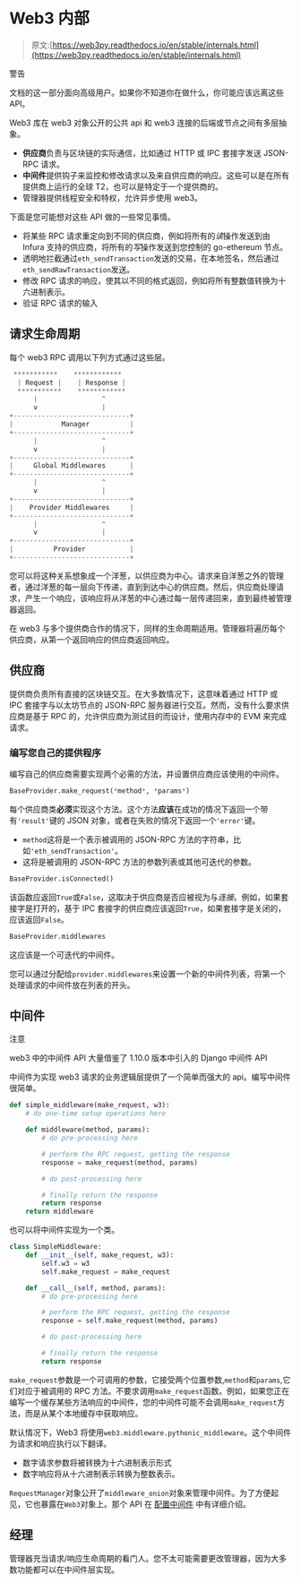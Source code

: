 # Web3 内部

> 原文:[https://web3py.readthedocs.io/en/stable/internals.html](https://web3py.readthedocs.io/en/stable/internals.html)

警告

文档的这一部分面向高级用户。如果你不知道你在做什么，你可能应该远离这些 API。

Web3 库在 web3 对象公开的公共 api 和 web3 连接的后端或节点之间有多层抽象。

*   **供应商**负责与区块链的实际通信，比如通过 HTTP 或 IPC 套接字发送 JSON-RPC 请求。
*   **中间件**提供钩子来监控和修改请求以及来自供应商的响应。这些可以是在所有提供商上运行的全球 T2，也可以是特定于一个提供商的。
*   管理器提供线程安全和特权，允许异步使用 web3。

下面是您可能想对这些 API 做的一些常见事情。

*   将某些 RPC 请求重定向到不同的供应商，例如将所有的*读*操作发送到由 Infura 支持的供应商，将所有的*写*操作发送到您控制的 go-ethereum 节点。
*   透明地拦截通过`eth_sendTransaction`发送的交易，在本地签名，然后通过`eth_sendRawTransaction`发送。
*   修改 RPC 请求的响应，使其以不同的格式返回，例如将所有整数值转换为十六进制表示。
*   验证 RPC 请求的输入

## 请求生命周期

每个 web3 RPC 调用以下列方式通过这些层。

```py
 ***********    ************
  | Request |    | Response |
  ***********    ************
      |                ^
      v                |
+-----------------------------+
|            Manager          |
+-----------------------------+
      |                ^
      v                |
+-----------------------------+
|     Global Middlewares      |
+-----------------------------+
      |                ^
      v                |
+-----------------------------+
|    Provider Middlewares     |
+-----------------------------+
      |                ^
      v                |
+-----------------------------+
|          Provider           |
+-----------------------------+ 
```

您可以将这种关系想象成一个洋葱，以供应商为中心。请求来自洋葱之外的管理者，通过洋葱的每一层向下传递，直到到达中心的供应商。然后，供应商处理请求，产生一个响应，该响应将从洋葱的中心通过每一层传递回来，直到最终被管理器返回。

在 web3 与多个提供商合作的情况下，同样的生命周期适用。管理器将遍历每个供应商，从第一个返回响应的供应商返回响应。

## 供应商

提供商负责所有直接的区块链交互。在大多数情况下，这意味着通过 HTTP 或 IPC 套接字与以太坊节点的 JSON-RPC 服务器进行交互。然而，没有什么要求供应商是基于 RPC 的，允许供应商为测试目的而设计，使用内存中的 EVM 来完成请求。

### 编写您自己的提供程序

编写自己的供应商需要实现两个必需的方法，并设置供应商应该使用的中间件。

```py
BaseProvider.make_request(*method*, *params*)
```

每个供应商类**必须**实现这个方法。这个方法**应该**在成功的情况下返回一个带有`'result'`键的 JSON 对象，或者在失败的情况下返回一个`'error'`键。

*   `method`这将是一个表示被调用的 JSON-RPC 方法的字符串，比如`'eth_sendTransaction'`。
*   这将是被调用的 JSON-RPC 方法的参数列表或其他可迭代的参数。

```py
BaseProvider.isConnected()
```

该函数应返回`True`或`False`，这取决于供应商是否应被视为与*连接*。例如，如果套接字是打开的，基于 IPC 套接字的供应商应该返回`True`，如果套接字是关闭的，应该返回`False`。

```py
BaseProvider.middlewares
```

这应该是一个可迭代的中间件。

您可以通过分配给`provider.middlewares`来设置一个新的中间件列表，将第一个处理请求的中间件放在列表的开头。

 ## 中间件

注意

web3 中的中间件 API 大量借鉴了 1.10.0 版本中引入的 Django 中间件 API

中间件为实现 web3 请求的业务逻辑层提供了一个简单而强大的 api。编写中间件很简单。

```py
def simple_middleware(make_request, w3):
    # do one-time setup operations here

    def middleware(method, params):
        # do pre-processing here

        # perform the RPC request, getting the response
        response = make_request(method, params)

        # do post-processing here

        # finally return the response
        return response
    return middleware 
```

也可以将中间件实现为一个类。

```py
class SimpleMiddleware:
    def __init__(self, make_request, w3):
        self.w3 = w3
        self.make_request = make_request

    def __call__(self, method, params):
        # do pre-processing here

        # perform the RPC request, getting the response
        response = self.make_request(method, params)

        # do post-processing here

        # finally return the response
        return response 
```

`make_request`参数是一个可调用的参数，它接受两个位置参数,`method`和`params`,它们对应于被调用的 RPC 方法。不要求调用`make_request`函数。例如，如果您正在编写一个缓存某些方法响应的中间件，您的中间件可能不会调用`make_request`方法，而是从某个本地缓存中获取响应。

默认情况下，Web3 将使用`web3.middleware.pythonic_middleware`。这个中间件为请求和响应执行以下翻译。

*   数字请求参数将被转换为十六进制表示形式
*   数字响应将从十六进制表示转换为整数表示。

`RequestManager`对象公开了`middleware_onion`对象来管理中间件。为了方便起见，它也暴露在`Web3`对象上。那个 API 在 [配置中间件](middleware.html#modifying-middleware) 中有详细介绍。 

## 经理

管理器充当请求/响应生命周期的看门人。您不太可能需要更改管理器，因为大多数功能都可以在中间件层实现。